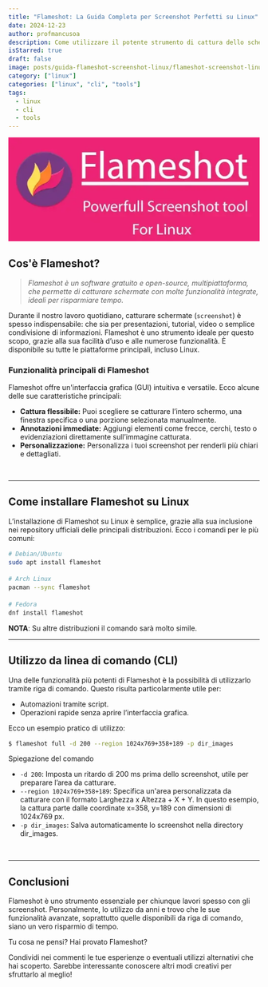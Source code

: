 ```yaml
---
title: "Flameshot: La Guida Completa per Screenshot Perfetti su Linux"
date: 2024-12-23
author: profmancusoa
description: Come utilizzare il potente strumento di cattura dello schermo Flameshot dalla linea di comando (CLI) di linux
isStarred: true
draft: false
image: posts/guida-flameshot-screenshot-linux/flameshot-screenshot-linux.webp
category: ["linux"]
categories: ["linux", "cli", "tools"]
tags:
  - linux
  - cli
  - tools
---
```


![Interfaccia grafica di Flameshot con strumenti di annotazione visibili su Linux](flameshot-screenshot-linux.webp)

## **Cos'è Flameshot?**

> _Flameshot è un software gratuito e open-source, multipiattaforma, che permette di catturare schermate con molte funzionalità integrate, ideali per risparmiare tempo._

Durante il nostro lavoro quotidiano, catturare schermate (`screenshot`) è spesso indispensabile: che sia per presentazioni, tutorial, video o semplice condivisione di informazioni. Flameshot è uno strumento ideale per questo scopo, grazie alla sua facilità d’uso e alle numerose funzionalità. È disponibile su tutte le piattaforme principali, incluso Linux.

### **Funzionalità principali di Flameshot**

Flameshot offre un'interfaccia grafica (GUI) intuitiva e versatile. Ecco alcune delle sue caratteristiche principali:

- **Cattura flessibile:** Puoi scegliere se catturare l’intero schermo, una finestra specifica o una porzione selezionata manualmente.
- **Annotazioni immediate:** Aggiungi elementi come frecce, cerchi, testo o evidenziazioni direttamente sull’immagine catturata.
- **Personalizzazione:** Personalizza i tuoi screenshot per renderli più chiari e dettagliati.

<br>

---

## **Come installare Flameshot su Linux**

L’installazione di Flameshot su Linux è semplice, grazie alla sua inclusione nei repository ufficiali delle principali distribuzioni. Ecco i comandi per le più comuni:

```bash
# Debian/Ubuntu
sudo apt install flameshot

# Arch Linux
pacman --sync flameshot

# Fedora
dnf install flameshot
```

**NOTA**: Su altre distribuzioni il comando sarà molto simile.

---

## Utilizzo da linea di comando (CLI)

Una delle funzionalità più potenti di Flameshot è la possibilità di utilizzarlo tramite riga di comando. Questo risulta particolarmente utile per:

- Automazioni tramite script.
- Operazioni rapide senza aprire l’interfaccia grafica.

Ecco un esempio pratico di utilizzo:

```bash
$ flameshot full -d 200 --region 1024x769+358+189 -p dir_images
```

Spiegazione del comando

- `-d 200`: Imposta un ritardo di 200 ms prima dello screenshot, utile per preparare l’area da catturare.
- `--region 1024x769+358+189`: Specifica un'area personalizzata da catturare con il formato Larghezza x Altezza + X + Y. In questo esempio, la cattura parte dalle coordinate x=358, y=189 con dimensioni di 1024x769 px.
- `-p dir_images`: Salva automaticamente lo screenshot nella directory dir_images.

<br>

---

## Conclusioni

Flameshot è uno strumento essenziale per chiunque lavori spesso con gli screenshot. Personalmente, lo utilizzo da anni e trovo che le sue funzionalità avanzate, soprattutto quelle disponibili da riga di comando, siano un vero risparmio di tempo.

Tu cosa ne pensi? Hai provato Flameshot?

Condividi nei commenti le tue esperienze o eventuali utilizzi alternativi che hai scoperto. Sarebbe interessante conoscere altri modi creativi per sfruttarlo al meglio!
